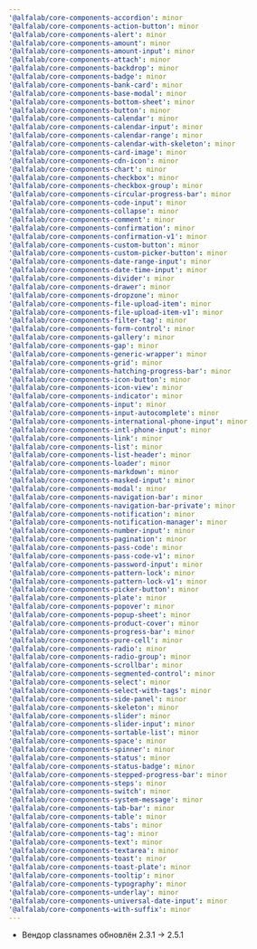 ```yaml
---
'@alfalab/core-components-accordion': minor
'@alfalab/core-components-action-button': minor
'@alfalab/core-components-alert': minor
'@alfalab/core-components-amount': minor
'@alfalab/core-components-amount-input': minor
'@alfalab/core-components-attach': minor
'@alfalab/core-components-backdrop': minor
'@alfalab/core-components-badge': minor
'@alfalab/core-components-bank-card': minor
'@alfalab/core-components-base-modal': minor
'@alfalab/core-components-bottom-sheet': minor
'@alfalab/core-components-button': minor
'@alfalab/core-components-calendar': minor
'@alfalab/core-components-calendar-input': minor
'@alfalab/core-components-calendar-range': minor
'@alfalab/core-components-calendar-with-skeleton': minor
'@alfalab/core-components-card-image': minor
'@alfalab/core-components-cdn-icon': minor
'@alfalab/core-components-chart': minor
'@alfalab/core-components-checkbox': minor
'@alfalab/core-components-checkbox-group': minor
'@alfalab/core-components-circular-progress-bar': minor
'@alfalab/core-components-code-input': minor
'@alfalab/core-components-collapse': minor
'@alfalab/core-components-comment': minor
'@alfalab/core-components-confirmation': minor
'@alfalab/core-components-confirmation-v1': minor
'@alfalab/core-components-custom-button': minor
'@alfalab/core-components-custom-picker-button': minor
'@alfalab/core-components-date-range-input': minor
'@alfalab/core-components-date-time-input': minor
'@alfalab/core-components-divider': minor
'@alfalab/core-components-drawer': minor
'@alfalab/core-components-dropzone': minor
'@alfalab/core-components-file-upload-item': minor
'@alfalab/core-components-file-upload-item-v1': minor
'@alfalab/core-components-filter-tag': minor
'@alfalab/core-components-form-control': minor
'@alfalab/core-components-gallery': minor
'@alfalab/core-components-gap': minor
'@alfalab/core-components-generic-wrapper': minor
'@alfalab/core-components-grid': minor
'@alfalab/core-components-hatching-progress-bar': minor
'@alfalab/core-components-icon-button': minor
'@alfalab/core-components-icon-view': minor
'@alfalab/core-components-indicator': minor
'@alfalab/core-components-input': minor
'@alfalab/core-components-input-autocomplete': minor
'@alfalab/core-components-international-phone-input': minor
'@alfalab/core-components-intl-phone-input': minor
'@alfalab/core-components-link': minor
'@alfalab/core-components-list': minor
'@alfalab/core-components-list-header': minor
'@alfalab/core-components-loader': minor
'@alfalab/core-components-markdown': minor
'@alfalab/core-components-masked-input': minor
'@alfalab/core-components-modal': minor
'@alfalab/core-components-navigation-bar': minor
'@alfalab/core-components-navigation-bar-private': minor
'@alfalab/core-components-notification': minor
'@alfalab/core-components-notification-manager': minor
'@alfalab/core-components-number-input': minor
'@alfalab/core-components-pagination': minor
'@alfalab/core-components-pass-code': minor
'@alfalab/core-components-pass-code-v1': minor
'@alfalab/core-components-password-input': minor
'@alfalab/core-components-pattern-lock': minor
'@alfalab/core-components-pattern-lock-v1': minor
'@alfalab/core-components-picker-button': minor
'@alfalab/core-components-plate': minor
'@alfalab/core-components-popover': minor
'@alfalab/core-components-popup-sheet': minor
'@alfalab/core-components-product-cover': minor
'@alfalab/core-components-progress-bar': minor
'@alfalab/core-components-pure-cell': minor
'@alfalab/core-components-radio': minor
'@alfalab/core-components-radio-group': minor
'@alfalab/core-components-scrollbar': minor
'@alfalab/core-components-segmented-control': minor
'@alfalab/core-components-select': minor
'@alfalab/core-components-select-with-tags': minor
'@alfalab/core-components-side-panel': minor
'@alfalab/core-components-skeleton': minor
'@alfalab/core-components-slider': minor
'@alfalab/core-components-slider-input': minor
'@alfalab/core-components-sortable-list': minor
'@alfalab/core-components-space': minor
'@alfalab/core-components-spinner': minor
'@alfalab/core-components-status': minor
'@alfalab/core-components-status-badge': minor
'@alfalab/core-components-stepped-progress-bar': minor
'@alfalab/core-components-steps': minor
'@alfalab/core-components-switch': minor
'@alfalab/core-components-system-message': minor
'@alfalab/core-components-tab-bar': minor
'@alfalab/core-components-table': minor
'@alfalab/core-components-tabs': minor
'@alfalab/core-components-tag': minor
'@alfalab/core-components-text': minor
'@alfalab/core-components-textarea': minor
'@alfalab/core-components-toast': minor
'@alfalab/core-components-toast-plate': minor
'@alfalab/core-components-tooltip': minor
'@alfalab/core-components-typography': minor
'@alfalab/core-components-underlay': minor
'@alfalab/core-components-universal-date-input': minor
'@alfalab/core-components-with-suffix': minor
---
```


   - Вендор classnames обновлён 2.3.1 -> 2.5.1
